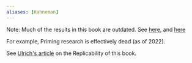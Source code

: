 ```yaml
---
aliases: [Kahneman]
---
```


Note: Much of the results in this book are outdated. See [here](https://www.reddit.com/r/AcademicPsychology/comments/se2048/is_thinking_fast_and_slow_worth_reading_and_if_so/), and [here](https://www.youtube.com/watch?v=Qgr1uBbNQ4w)

For example, Priming research is effectively dead (as of 2022).

See [Ulrich's article](https://replicationindex.com/2020/12/30/a-meta-scientific-perspective-on-thinking-fast-and-slow/) on the Replicability of this book.
